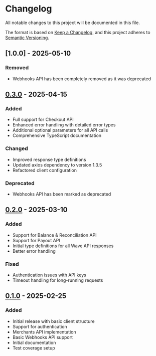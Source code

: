 # Changelog

All notable changes to this project will be documented in this file.

The format is based on [Keep a Changelog](https://keepachangelog.com/en/1.0.0/),
and this project adheres to [Semantic Versioning](https://semver.org/spec/v2.0.0.html).

## [1.0.0] - 2025-05-10

### Removed
- Webhooks API has been completely removed as it was deprecated

## [0.3.0] - 2025-04-15

### Added
- Full support for Checkout API
- Enhanced error handling with detailed error types
- Additional optional parameters for all API calls
- Comprehensive TypeScript documentation

### Changed
- Improved response type definitions
- Updated axios dependency to version 1.3.5
- Refactored client configuration

### Deprecated
- Webhooks API has been marked as deprecated

## [0.2.0] - 2025-03-10

### Added
- Support for Balance & Reconciliation API
- Support for Payout API
- Initial type definitions for all Wave API responses
- Better error handling

### Fixed
- Authentication issues with API keys
- Timeout handling for long-running requests

## [0.1.0] - 2025-02-25

### Added
- Initial release with basic client structure
- Support for authentication
- Merchants API implementation
- Basic Webhooks API support
- Initial documentation
- Test coverage setup

[0.3.0]: https://github.com/0xc007b/wave-api-client/compare/v0.2.0...v0.3.0
[0.2.0]: https://github.com/0xc007b/wave-api-client/compare/v0.1.0...v0.2.0
[0.1.0]: https://github.com/0xc007b/wave-api-client/releases/tag/v0.1.0
